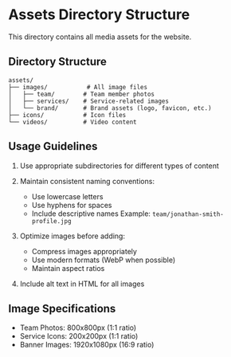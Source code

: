 # Assets Directory Structure

This directory contains all media assets for the website.

## Directory Structure

```
assets/
├── images/           # All image files
│   ├── team/        # Team member photos
│   ├── services/    # Service-related images
│   └── brand/       # Brand assets (logo, favicon, etc.)
├── icons/           # Icon files
└── videos/          # Video content
```

## Usage Guidelines

1. Use appropriate subdirectories for different types of content
2. Maintain consistent naming conventions:
   - Use lowercase letters
   - Use hyphens for spaces
   - Include descriptive names
   Example: `team/jonathan-smith-profile.jpg`

3. Optimize images before adding:
   - Compress images appropriately
   - Use modern formats (WebP when possible)
   - Maintain aspect ratios

4. Include alt text in HTML for all images

## Image Specifications

- Team Photos: 800x800px (1:1 ratio)
- Service Icons: 200x200px (1:1 ratio)
- Banner Images: 1920x1080px (16:9 ratio) 